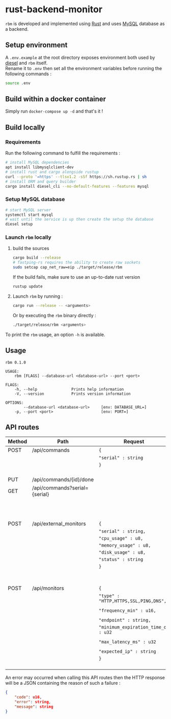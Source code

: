 # rust-backend-monitor

`rbm` is developed and implemented using [Rust](https://www.rust-lang.org/) and uses [MySQL](https://www.mysql.com/) database as a backend.  

## Setup environment

A `.env.example` at the root directory exposes environment both used by [diesel](https://diesel.rs/) and `rbm` itself.  
Rename it to `.env` then set all the environment variables before running the following commands :

``` sh
source .env
```

## Build within a docker container

Simply run `docker-compose up -d` and that's it !

## Build locally

### Requirements

Run the following command to fulfill the requirements :

``` sh
# install MySQL dependencies
apt install libmysqlclient-dev
# install rust and cargo alongside rustup
curl --proto '=https' --tlsv1.2 -sSf https://sh.rustup.rs | sh
# install ORM and query builder
cargo install diesel_cli --no-default-features --features mysql
```

### Setup MySQL database


``` sh
# start MySQL server
systemctl start mysql
# wait until the service is up then create the setup the database
diesel setup
```

### Launch `rbm` locally

1. build the sources

    ``` sh
    cargo build --release
    # fastping-rs requires the ability to create raw sockets
    sudo setcap cap_net_raw=eip ./target/release/rbm
    ```

    If the build fails, make sure to use an up-to-date rust version

    ``` sh
    rustup update
    ```

2. Launch `rbm` by running :

    ``` sh
    cargo run --release -- <arguments>
    ```

    Or by executing the `rbm` binary directly :

    ``` sh
    ./target/release/rbm <arguments>
    ```

To print the `rbm` usage, an option `-h` is available.

 
## Usage

```
rbm 0.1.0

USAGE:
    rbm [FLAGS] --database-url <database-url> --port <port>

FLAGS:
    -h, --help               Prints help information
    -V, --version            Prints version information

OPTIONS:
        --database-url <database-url>     [env: DATABASE_URL=]
    -p, --port <port>                     [env: PORT=]
```

## API routes

| Method | Path                          | Request                               | Response                              | Code |
|--------|-------------------------------|---------------------------------------|---------------------------------------|------|
| POST   | /api/commands                 | `{`                                   | `{`                                   | 201  |
|        |                               | `"serial" : string`                   | `"id" : u64,`                         |      |
|        |                               | `}`                                   | `"serial" : string,`                  |      |
|        |                               |                                       | `}`                                   |      |
| PUT    | /api/commands/{id}/done       |                                       |                                       | 204  |
| GET    | /api/commands?serial={serial} |                                       | `{`                                   | 200  |
|        |                               |                                       | `"id" : u64,`                         |      |
|        |                               |                                       | `"serial" : string,`                  |      |
|        |                               |                                       | `}`                                   |      |
| POST   | /api/external_monitors        | `{`                                   | `{`                                   | 201  |
|        |                               | `"serial" : string,`                  | `"id" : u64,`                         |      |
|        |                               | `"cpu_usage" : u8,`                   | `"created_at" : datetime,"`           |      |
|        |                               | `"memory_usage" : u8,`                | `"serial" : string,`                  |      |
|        |                               | `"disk_usage" : u8,`                  | `"cpu_usage" : u8,`                   |      |
|        |                               | `"status" : string`                   | `"memory_usage" : u8,`                |      |
|        |                               | `}`                                   | `"disk_usage" : u8,`                  |      |
|        |                               |                                       | `"status" : string`                   |      |
|        |                               |                                       | `}`                                   |      |
| POST   | /api/monitors                 | `{`                                   | `{`                                   | 201  |
|        |                               | `"type" : "HTTP,HTTPS,SSL,PING,DNS",` | `"id" : u64,`                         |      |
|        |                               | `"frequency_min" : u16,`              | `"type" : "HTTP,HTTPS,SSL,PING,DNS",` |      |
|        |                               | `"endpoint" : string,`                | `"frequency_min" : u16,`              |      |
|        |                               | `"minimum_expiration_time_d" : u32`   | `"endpoint" : string,`                |      |
|        |                               | `"max_latency_ms" : u32`              | `"minimum_expiration_time_d" : u32`   |      |
|        |                               | `"expected_ip" : string`              | `"max_latency_ms" : u32`              |      |
|        |                               | `}`                                   | `"expected_ip" : string`              |      |
|        |                               |                                       | `}`                                   |      |

An error may occurred when calling this API routes then the HTTP response  
will be a JSON containing the reason of such a failure :

``` json
{
    "code": u16,
    "error": string,
    "message": string
}
```

